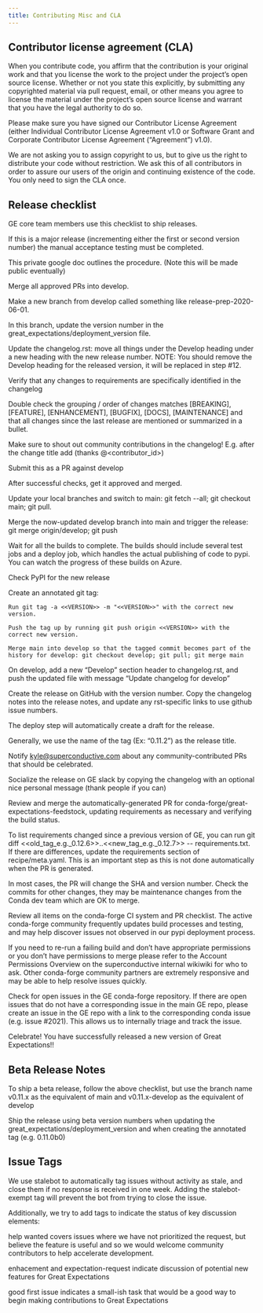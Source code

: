 ```yaml
---
title: Contributing Misc and CLA
---
```


## Contributor license agreement (CLA)
When you contribute code, you affirm that the contribution is your original work and that you license the work to the project under the project’s open source license. Whether or not you state this explicitly, by submitting any copyrighted material via pull request, email, or other means you agree to license the material under the project’s open source license and warrant that you have the legal authority to do so.

Please make sure you have signed our Contributor License Agreement (either Individual Contributor License Agreement v1.0 or Software Grant and Corporate Contributor License Agreement (“Agreement”) v1.0).

We are not asking you to assign copyright to us, but to give us the right to distribute your code without restriction. We ask this of all contributors in order to assure our users of the origin and continuing existence of the code. You only need to sign the CLA once.

## Release checklist
GE core team members use this checklist to ship releases.

If this is a major release (incrementing either the first or second version number) the manual acceptance testing must be completed.

This private google doc outlines the procedure. (Note this will be made public eventually)

Merge all approved PRs into develop.

Make a new branch from develop called something like release-prep-2020-06-01.

In this branch, update the version number in the great_expectations/deployment_version file.

Update the changelog.rst: move all things under the Develop heading under a new heading with the new release number. NOTE: You should remove the Develop heading for the released version, it will be replaced in step #12.

Verify that any changes to requirements are specifically identified in the changelog

Double check the grouping / order of changes matches [BREAKING], [FEATURE], [ENHANCEMENT], [BUGFIX], [DOCS], [MAINTENANCE] and that all changes since the last release are mentioned or summarized in a bullet.

Make sure to shout out community contributions in the changelog! E.g. after the change title add (thanks @<contributor_id>)

Submit this as a PR against develop

After successful checks, get it approved and merged.

Update your local branches and switch to main: git fetch --all; git checkout main; git pull.

Merge the now-updated develop branch into main and trigger the release: git merge origin/develop; git push

Wait for all the builds to complete. The builds should include several test jobs and a deploy job, which handles the actual publishing of code to pypi. You can watch the progress of these builds on Azure.

Check PyPI for the new release

Create an annotated git tag:

````console
Run git tag -a <<VERSION>> -m "<<VERSION>>" with the correct new version.

Push the tag up by running git push origin <<VERSION>> with the correct new version.

Merge main into develop so that the tagged commit becomes part of the history for develop: git checkout develop; git pull; git merge main
````

On develop, add a new “Develop” section header to changelog.rst, and push the updated file with message “Update changelog for develop”

Create the release on GitHub with the version number. Copy the changelog notes into the release notes, and update any rst-specific links to use github issue numbers.

The deploy step will automatically create a draft for the release.

Generally, we use the name of the tag (Ex: “0.11.2”) as the release title.

Notify kyle@superconductive.com about any community-contributed PRs that should be celebrated.

Socialize the release on GE slack by copying the changelog with an optional nice personal message (thank people if you can)

Review and merge the automatically-generated PR for conda-forge/great-expectations-feedstock, updating requirements as necessary and verifying the build status.

To list requirements changed since a previous version of GE, you can run git diff <<old_tag_e.g._0.12.6>>..<<new_tag_e.g._0.12.7>> -- requirements.txt. If there are differences, update the requirements section of recipe/meta.yaml. This is an important step as this is not done automatically when the PR is generated.

In most cases, the PR will change the SHA and version number. Check the commits for other changes, they may be maintenance changes from the Conda dev team which are OK to merge.

Review all items on the conda-forge CI system and PR checklist. The active conda-forge community frequently updates build processes and testing, and may help discover issues not observed in our pypi deployment process.

If you need to re-run a failing build and don’t have appropriate permissions or you don’t have permissions to merge please refer to the Account Permissions Overview on the superconductive internal wikiwiki for who to ask. Other conda-forge community partners are extremely responsive and may be able to help resolve issues quickly.

Check for open issues in the GE conda-forge repository. If there are open issues that do not have a corresponding issue in the main GE repo, please create an issue in the GE repo with a link to the corresponding conda issue (e.g. issue #2021). This allows us to internally triage and track the issue.

Celebrate! You have successfully released a new version of Great Expectations!!

## Beta Release Notes

To ship a beta release, follow the above checklist, but use the branch name v0.11.x as the equivalent of main and v0.11.x-develop as the equivalent of develop

Ship the release using beta version numbers when updating the great_expectations/deployment_version and when creating the annotated tag (e.g. 0.11.0b0)

## Issue Tags
We use stalebot to automatically tag issues without activity as stale, and close them if no response is received in one week. Adding the stalebot-exempt tag will prevent the bot from trying to close the issue.

Additionally, we try to add tags to indicate the status of key discussion elements:

help wanted covers issues where we have not prioritized the request, but believe the feature is useful and so we would welcome community contributors to help accelerate development.

enhacement and expectation-request indicate discussion of potential new features for Great Expectations

good first issue indicates a small-ish task that would be a good way to begin making contributions to Great Expectations


